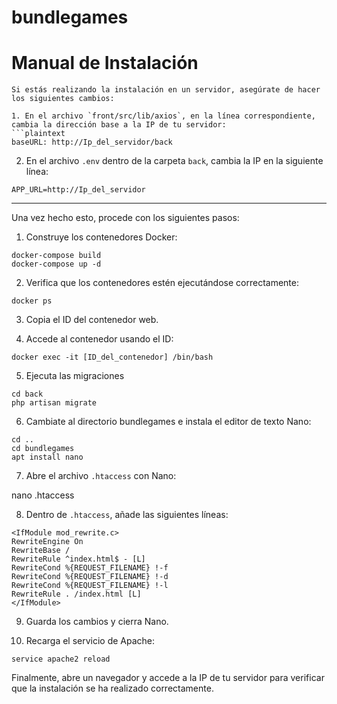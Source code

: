 # bundlegames
# Manual de Instalación

```
Si estás realizando la instalación en un servidor, asegúrate de hacer los siguientes cambios:

1. En el archivo `front/src/lib/axios`, en la línea correspondiente, cambia la dirección base a la IP de tu servidor:
```plaintext
baseURL: http://Ip_del_servidor/back
```
2. En el archivo `.env` dentro de la carpeta `back`, cambia la IP en la siguiente línea:
```plaintext
APP_URL=http://Ip_del_servidor
```
---

Una vez hecho esto, procede con los siguientes pasos:

1. Construye los contenedores Docker:
```plaintext
docker-compose build
docker-compose up -d
```
2. Verifica que los contenedores estén ejecutándose correctamente:
```plaintext
docker ps
```
3. Copia el ID del contenedor web.

4. Accede al contenedor usando el ID:
```plaintext
docker exec -it [ID_del_contenedor] /bin/bash
```
5. Ejecuta las migraciones
```plaintext
cd back
php artisan migrate
```

6. Cambiate al directorio bundlegames e instala el editor de texto Nano:
```plaintext
cd ..
cd bundlegames
apt install nano
```
7. Abre el archivo `.htaccess` con Nano:

nano .htaccess

8. Dentro de `.htaccess`, añade las siguientes líneas:
```plaintext
<IfModule mod_rewrite.c>
RewriteEngine On
RewriteBase /
RewriteRule ^index.html$ - [L]
RewriteCond %{REQUEST_FILENAME} !-f
RewriteCond %{REQUEST_FILENAME} !-d
RewriteCond %{REQUEST_FILENAME} !-l
RewriteRule . /index.html [L]
</IfModule>
```

9. Guarda los cambios y cierra Nano.

10. Recarga el servicio de Apache:
```plaintext
service apache2 reload
```
Finalmente, abre un navegador y accede a la IP de tu servidor para verificar que la instalación se ha realizado correctamente.

